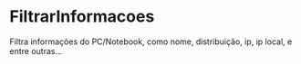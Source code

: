 # FiltrarInformacoes
Filtra informações do PC/Notebook, como nome, distribuição, ip, ip local, e entre outras...

